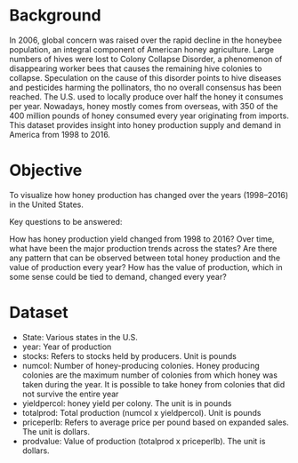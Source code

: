 # Background 
In 2006, global concern was raised over the rapid decline in the honeybee population, an integral component of American honey agriculture. Large numbers of hives were lost to Colony Collapse Disorder, a phenomenon of disappearing worker bees that causes the remaining hive colonies to collapse. Speculation on the cause of this disorder points to hive diseases and pesticides harming the pollinators, tho no overall consensus has been reached. The U.S. used to locally produce over half the honey it consumes per year. Nowadays, honey mostly comes from overseas, with 350 of the 400 million pounds of honey consumed every year originating from imports. This dataset provides insight into honey production supply and demand in America from 1998 to 2016.

# Objective
To visualize how honey production has changed over the years (1998–2016) in the United States.

Key questions to be answered:

How has honey production yield changed from 1998 to 2016?
Over time, what have been the major production trends across the states?
Are there any pattern that can be observed between total honey production and the value of production every year? How has the value of production, which in some sense could be tied to demand, changed every year?

# Dataset
* State: Various states in the U.S.
* year: Year of production
* stocks: Refers to stocks held by producers. Unit is pounds
* numcol: Number of honey-producing colonies. Honey producing colonies are the maximum number of colonies from which honey was taken during the year. It is possible to take honey from colonies that did not survive the entire year
* yieldpercol: honey yield per colony. The unit is in pounds
* totalprod: Total production (numcol x yieldpercol). Unit is pounds
* priceperlb: Refers to average price per pound based on expanded sales. The unit is dollars.
* prodvalue: Value of production (totalprod x priceperlb). The unit is dollars.
